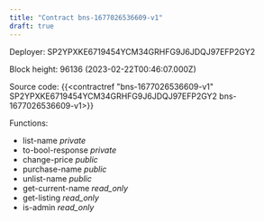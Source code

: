 ```yaml
---
title: "Contract bns-1677026536609-v1"
draft: true
---
```

Deployer: SP2YPXKE6719454YCM34GRHFG9J6JDQJ97EFP2GY2


 



Block height: 96136 (2023-02-22T00:46:07.000Z)

Source code: {{<contractref "bns-1677026536609-v1" SP2YPXKE6719454YCM34GRHFG9J6JDQJ97EFP2GY2 bns-1677026536609-v1>}}

Functions:

* list-name _private_
* to-bool-response _private_
* change-price _public_
* purchase-name _public_
* unlist-name _public_
* get-current-name _read_only_
* get-listing _read_only_
* is-admin _read_only_
